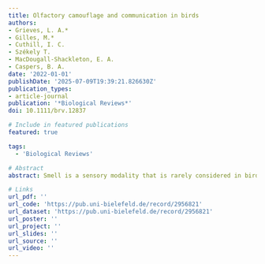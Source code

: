 ```yaml
---
title: Olfactory camouflage and communication in birds
authors:
- Grieves, L. A.*
- Gilles, M.*
- Cuthill, I. C.
- Székely T.
- MacDougall-Shackleton, E. A.
- Caspers, B. A.
date: '2022-01-01'
publishDate: '2025-07-09T19:39:21.826630Z'
publication_types:
- article-journal
publication: '*Biological Reviews*'
doi: 10.1111/brv.12837

# Include in featured publications
featured: true

tags:
  - 'Biological Reviews'

# Abstract
abstract: Smell is a sensory modality that is rarely considered in birds, but evidence is mounting that olfaction is an important aspect of avian behaviour and ecology. The uropygial gland produces an odoriferous secretion (preen oil) that can differ seasonally and between the sexes. These differences are hypothesized to function in olfactory camouflage, i.e. minimizing detection by nest predators (olfactory crypsis hypothesis), and/or intraspecific olfactory communication, particularly during breeding (sex semiochemical hypothesis). However, evidence for seasonal and sex differences in preen oil is mixed, with some studies finding differences and others not, and direct evidence for the putative function(s) of seasonal variation and sex differences in preen oil remains limited. We conducted a systematic review of the evidence for such changes in preen oil chemical composition, finding seasonal differences in 95% of species (57/60 species in 35 studies) and sex differences in 47% of species (28/59 species in 46 studies). We then conducted phylogenetic comparative analyses using data from 59 bird species to evaluate evidence for both the olfactory crypsis and sex semiochemical hypotheses. Seasonal differences were more likely in the incubating than non-incubating sex in ground-nesting species, but were equally likely regardless of incubation strategy in non-ground-nesting species. This result supports the olfactory crypsis hypothesis, if ground nesters are more vulnerable to olfactorily searching predators than non-ground nesters. Sex differences were more likely in species with uniparental than biparental incubation and during breeding than non-breeding, consistent with both the olfactory crypsis and sex semiochemical hypotheses. At present, the data do not allow us to disentangle these two hypotheses, but we provide recommendations that will enable researchers to do so.

# Links
url_pdf: ''
url_code: 'https://pub.uni-bielefeld.de/record/2956821'
url_dataset: 'https://pub.uni-bielefeld.de/record/2956821'
url_poster: ''
url_project: ''
url_slides: ''
url_source: ''
url_video: ''
---
```

